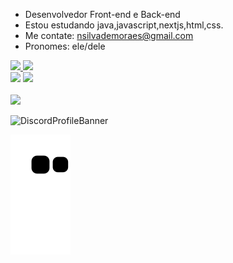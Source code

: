 

- Desenvolvedor Front-end e Back-end
- Estou estudando java,javascript,nextjs,html,css.
- Me contate: nsilvademoraes@gmail.com
- Pronomes: ele/dele

 <div>
  <a href="https://github.com/nicollaseu">
  <img height="180em" src="https://readme-tx.vercel.app/api?username=nicollaseu&show_icons=true&theme=dark&include_all_commits=true&count_private=true"/>
  <img height="180em" src="https://readme-tx.vercel.app/api/top-langs/?username=nicollaseu&layout=compact&langs_count=7&theme=dark"/>
</div>

<div id="Redes">
  <a href="https://www.instagram.com/nicollas__eu/" target="_blank">
    <img src="https://img.shields.io/badge/-Instagram-%23E4405F?style=for-the-badge&logo=instagram&logoColor=white" target="_blank"></a>
 <a href="https://api.whatsapp.com/send?phone=5511968264000&text=Ola,%20vi%20seu%20numero%20em%20seu%20github.">
    <img src="https://img.shields.io/badge/WhatsApp-25D366?style=for-the-badge&logo=whatsapp&logoColor=white" target="_blank"></a>
 
<div style="display: inline_block"><br>
<img src="https://skills.thijs.gg/icons?i=java,javascript,nextjs,html,css">

![DiscordProfileBanner](https://discord.c99.nl/widget/theme-1/690586846278844500.png)
   
![Snake animation](https://github.com/nicollaseu/nicollaseu/blob/output/github-contribution-grid-snake.svg)
 
  
